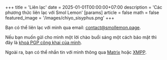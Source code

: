 +++
title = 'Liên lạc'
date = 2025-01-01T00:00:00+07:00
description = 'Các phương thức liên lạc với Smol Lemon'
[params]
	article = false
	math = false
featured_image = '/images/chiyo_sisyphus.png'
+++

Bạn có thể liên lạc với mình qua email: <contact@smollemon.page>.

Nếu bạn muốn gửi cho mình một lời chào buổi sáng một cách bảo mật thì đây là [khoá PGP công khai của mình](/pgp.asc).

Ngoài ra, bạn có thể nhắn tin với mình thông qua [Matrix](https://matrix.to/#/@smollemon:matrix.org) hoặc [XMPP](xmpp:smollemon@xmpp.jp).